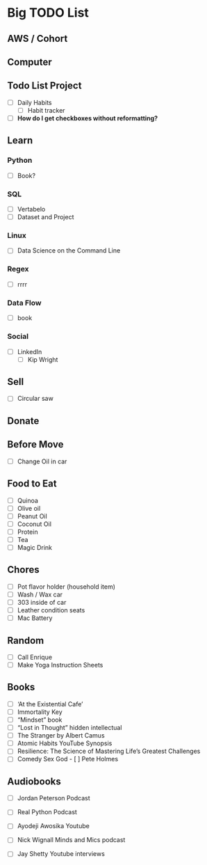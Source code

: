 # Big TODO List

## AWS / Cohort


## Computer

## Todo List Project
- [ ] Daily Habits
	- [ ] Habit tracker
- [ ] **How do I get checkboxes without reformatting?**

## Learn

### Python
- [ ] Book?

### SQL
- [ ] Vertabelo
- [ ] Dataset and Project

### Linux
- [ ] Data Science on the Command Line

### Regex
- [ ] rrrr

### Data Flow
- [ ] book

### Social
- [ ] LinkedIn
	- [ ] Kip Wright

## Sell
  - [ ] Circular saw


## Donate


## Before Move
- [ ] Change Oil in car


## Food to Eat
- [ ] Quinoa
- [ ] Olive oil
- [ ] Peanut Oil
- [ ] Coconut Oil
- [ ] Protein
- [ ] Tea
- [ ] Magic Drink

## Chores
- [ ] Pot flavor holder (household item)
- [ ] Wash / Wax car
- [ ] 303 inside of car
- [ ] Leather condition seats
- [ ] Mac Battery
 
## Random
- [ ] Call Enrique
- [ ] Make Yoga Instruction Sheets

## Books
- [ ] ‘At the Existential Cafe’
- [ ] Immortality Key
- [ ] “Mindset” book
- [ ] “Lost in Thought” hidden intellectual
- [ ] The Stranger by Albert Camus
- [ ] Atomic Habits YouTube Synopsis
- [ ] Resilience: The Science of Mastering Life’s Greatest Challenges
- [ ] Comedy Sex God - [ ] Pete Holmes

## Audiobooks
- [ ] Jordan Peterson Podcast
- [ ] Real Python Podcast
- [ ] Ayodeji Awosika Youtube
- [ ] Nick Wignall Minds and Mics podcast
- [ ] Jay Shetty Youtube interviews

